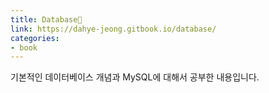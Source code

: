 ```yaml
---
title: Database📘
link: https://dahye-jeong.gitbook.io/database/
categories:
- book
---
```


기본적인 데이터베이스 개념과 MySQL에 대해서 공부한 내용입니다.